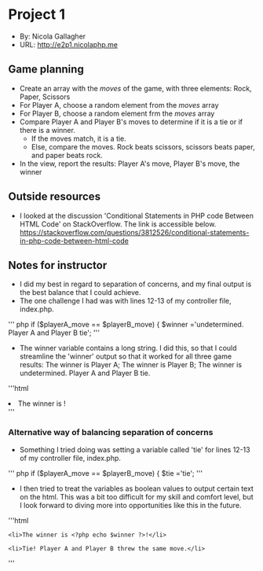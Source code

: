 # Project 1
+ By: Nicola Gallagher
+ URL: <http://e2p1.nicolaphp.me>

## Game planning
+ Create an array with the *moves* of the game, with three elements: Rock, Paper, Scissors
+ For Player A, choose a random element from the *moves* array
+ For Player B, choose a random element frm the *moves* array
+ Compare Player A and Player B's moves to determine if it is a tie or if there is a winner.
    + If the moves match, it is a tie.
    + Else, compare the moves. Rock beats scissors, scissors beats paper, and paper beats rock.
+ In the view, report the results: Player A's move, Player B's move, the winner

## Outside resources
+ I looked at the discussion 'Conditional Statements in PHP code Between HTML Code' on StackOverflow. The link is accessible below.
<https://stackoverflow.com/questions/3812526/conditional-statements-in-php-code-between-html-code>

## Notes for instructor
+ I did my best in regard to separation of concerns, and my final output is the best balance that I could achieve. 
+ The one challenge I had was with lines 12-13 of my controller file, index.php.

''' php
if ($playerA_move == $playerB_move) {
    $winner ='undetermined. Player A and Player B tie';
'''

+ The winner variable contains a long string. I did this, so that I could streamline the 'winner' output so that it worked for all three game results: The winner is Player A; The winner is Player B; The winner is undetermined. Player A and Player B tie.

'''html
<li>The winner is <?php echo $winner ?>!</li>
'''

### Alternative way of balancing separation of concerns
+ Something I tried doing was setting a variable called 'tie' for lines 12-13 of my controller file, index.php.

''' php
if ($playerA_move == $playerB_move) {
     $tie ='tie';
'''

+ I then tried to treat the variables as boolean values to output certain text on the html. This was a bit too difficult for my skill and comfort level, but I look forward to diving more into opportunities like this in the future.

'''html
<?php if ($winner) { ?>
    <li>The winner is <?php echo $winner ?>!</li>
<?php } elseif ($tie) { ?>
    <li>Tie! Player A and Player B threw the same move.</li>
<?php } ?>
'''